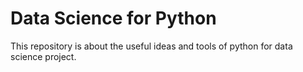 # Data Science for Python
This repository is about the useful ideas and tools of python for data science project.
